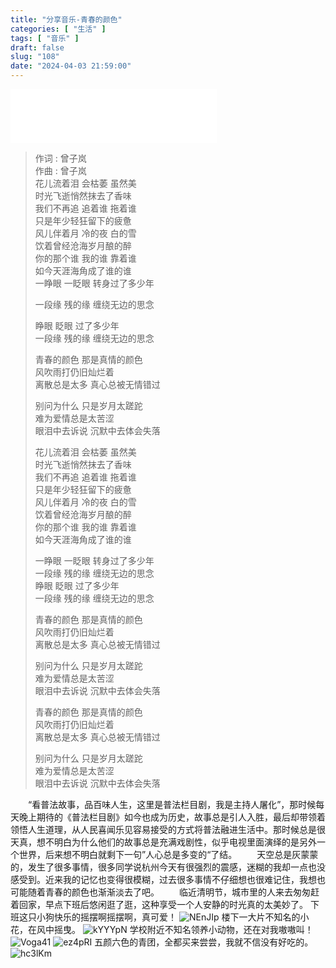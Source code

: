 ```yaml
---
title: "分享音乐-青春的颜色"
categories: [ "生活" ]
tags: [ "音乐" ]
draft: false
slug: "108"
date: "2024-04-03 21:59:00"
---
```


<iframe frameborder="no" border="0" marginwidth="0" marginheight="0" width=330 height=86 src="//music.163.com/outchain/player?type=2&id=1965113529&auto=1&height=66"></iframe>

> 作词 : 曾子岚  
> 作曲 : 曾子岚  
> 花儿流着泪 会枯萎 虽然美  
> 时光飞逝悄然抹去了香味  
> 我们不再追 追着谁 拖着谁  
> 只是年少轻狂留下的疲惫  
> 风儿伴着月 冷的夜 白的雪  
> 饮着曾经沧海岁月酿的醉  
> 你的那个谁 我的谁 靠着谁  
> 如今天涯海角成了谁的谁  
> 一睁眼 一眨眼 转身过了多少年  
>  
> 一段缘 残的缘 缠绕无边的思念  
>
> 睁眼 眨眼 过了多少年  
> 一段缘 残的缘 缠绕无边的思念  
>  
> 青春的颜色 那是真情的颜色  
> 风吹雨打仍旧灿烂着  
> 离散总是太多 真心总被无情错过  
>  
> 别问为什么 只是岁月太蹉跎  
> 难为爱情总是太苦涩  
> 眼泪中去诉说 沉默中去体会失落  
>   
> 花儿流着泪 会枯萎 虽然美  
> 时光飞逝悄然抹去了香味  
> 我们不再追 追着谁 拖着谁  
> 只是年少轻狂留下的疲惫  
> 风儿伴着月 冷的夜 白的雪  
> 饮着曾经沧海岁月酿的醉  
> 你的那个谁 我的谁 靠着谁  
> 如今天涯海角成了谁的谁  
>   
> 一睁眼 一眨眼 转身过了多少年  
> 一段缘 残的缘 缠绕无边的思念  
> 睁眼 眨眼 过了多少年  
> 一段缘 残的缘 缠绕无边的思念  
>  
> 青春的颜色 那是真情的颜色  
> 风吹雨打仍旧灿烂着  
> 离散总是太多 真心总被无情错过  
>   
> 别问为什么 只是岁月太蹉跎  
> 难为爱情总是太苦涩  
> 眼泪中去诉说 沉默中去体会失落  
>   
> 青春的颜色 那是真情的颜色  
> 风吹雨打仍旧灿烂着  
> 离散总是太多 真心总被无情错过  
>   
> 别问为什么 只是岁月太蹉跎  
> 难为爱情总是太苦涩  
> 眼泪中去诉说 沉默中去体会失落

&emsp;&emsp;“看普法故事，品百味人生，这里是普法栏目剧，我是主持人屠化”，那时候每天晚上期待的《普法栏目剧》如今也成为历史，故事总是引人入胜，最后却带领着领悟人生道理，从人民喜闻乐见容易接受的方式将普法融进生活中。那时候总是很天真，想不明白为什么他们的故事总是充满戏剧性，似乎电视里面演绎的是另外一个世界，后来想不明白就剩下一句”人心总是多变的“了结。
&emsp;&emsp;天空总是灰蒙蒙的，发生了很多事情，很多同学说杭州今天有很强烈的震感，迷糊的我却一点也没感受到。近来我的记忆也变得很模糊，过去很多事情不仔细想也很难记住，我想也可能随着青春的颜色也渐渐淡去了吧。
&emsp;&emsp;临近清明节，城市里的人来去匆匆赶着回家，早点下班后悠闲逛了逛，这种享受一个人安静的时光真的太美妙了。
下班这只小狗快乐的摇摆啊摇摆啊，真可爱！
![NEnJIp](https://blog.wangyunzi.com/2024/04/03/NEnJIp.jpg)
楼下一大片不知名的小花，在风中摇曳。
![kYYYpN](https://blog.wangyunzi.com/2024/04/03/kYYYpN.jpg)
学校附近不知名领养小动物，还在对我嗷嗷叫！
![Voga41](https://blog.wangyunzi.com/2024/04/03/Voga41.jpg)
![ez4pRI](https://blog.wangyunzi.com/2024/04/03/ez4pRI.jpg)
五颜六色的青团，全都买来尝尝，我就不信没有好吃的。
![hc3lKm](https://blog.wangyunzi.com/2024/04/03/hc3lKm.jpg)